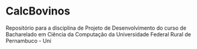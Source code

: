 # CalcBovinos
Repositório para a disciplina de Projeto de Desenvolvimento do curso de Bacharelado em Ciência da Computação da Universidade Federal Rural de Pernambuco - Uni
